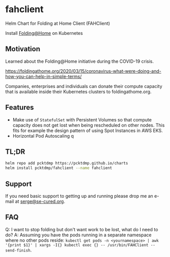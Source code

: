 # fahclient
Helm Chart for Folding at Home Client (FAHClient)

Install [Folding@Home](https://foldingathome.org/) on Kubernetes

## Motivation

Learned about the Folding@Home initiative during the COVID-19 crisis.

https://foldingathome.org/2020/03/15/coronavirus-what-were-doing-and-how-you-can-help-in-simple-terms/

Companies, enterprises and individuals can donate their compute capacity that is available inside their Kubernetes clusters to foldingathome.org.

## Features

* Make use of `StatefulSet` with Persistent Volumes so that compute capacity does not get lost when being rescheduled on other nodes.
This fits for example the design pattern of using Spot Instances in AWS EKS.
* Horizontal Pod Autoscaling
q
## TL;DR

```bash
helm repo add pcktdmp https://pcktdmp.github.io/charts
helm install pcktdmp/fahclient --name fahclient
```

## Support

If you need basic support to getting up and running please
drop me an e-mail at <serge@se-cured.org>.

## FAQ

Q: I want to stop folding but don't want work to be lost, what do I need to do?
A: Assuming you have the pods running in a separate namespace where no other pods reside: `kubectl get pods -n <yournamespace> | awk '{print $1}' | xargs -I{} kubectl exec {} -- /usr/bin/FAHClient --send-finish`.
